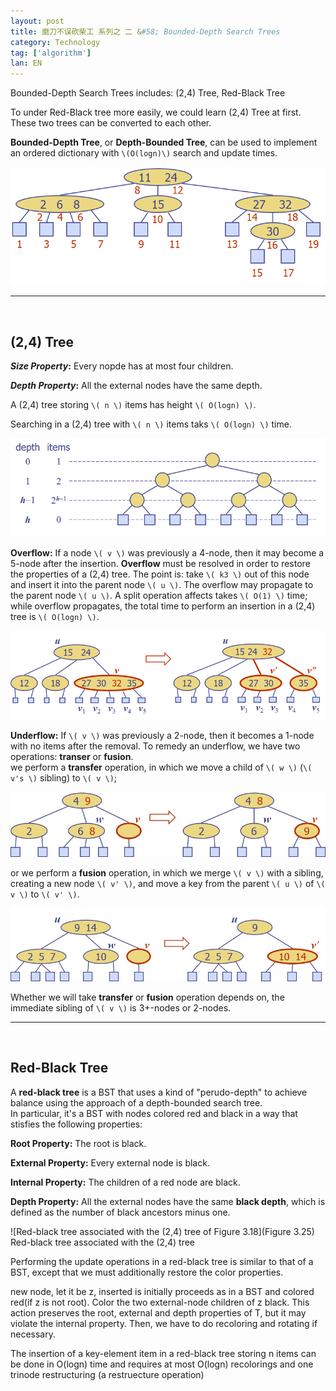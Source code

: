 ```yaml
---
layout: post
title: 磨刀不误砍柴工 系列之 二 &#58; Bounded-Depth Search Trees
category: Technology
tag: ['algorithm']
lan: EN
---
```


Bounded-Depth Search Trees includes: (2,4) Tree, Red-Black Tree

To under Red-Black tree more easily, we could learn (2,4) Tree at first.
These two trees can be converted to each other.

<!--preview-->

__Bounded-Depth Tree__, or __Depth-Bounded Tree__, can be used to implement an ordered dictionary with `\(O(logn)\)` search and update times.

![](/images/algorithm/multi-way_inorder_traversal.png)

---
<br/>

## (2,4) Tree

__<i>Size Property</i>:__ Every nopde has at most four children.

__<i>Depth Property</i>:__ All the external nodes have the same depth.

A (2,4) tree storing `\( n \)` items has height `\( O(logn) \)`.

Searching in a (2,4) tree with `\( n \)` items taks `\( O(logn) \)` time.

![](/images/algorithm/2-4_tree_search.png)

__Overflow:__ If a node `\( v \)` was previously a 4-node, then it may become a 5-node after the insertion. __Overflow__ must be resolved in order to restore the properties of a (2,4) tree. The point is: take `\( k3 \)` out of this node and insert it into the parent node `\( u \)`. The overflow may propagate to the parent node `\( u \)`. A split operation affects takes `\( O(1) \)` time; while overflow propagates, the total time to perform an insertion in a (2,4) tree is `\( O(logn) \)`.

![](/images/algorithm/2-4_tree_overflow.png)

__Underflow:__ If `\( v \)` was previously a 2-node, then it becomes a 1-node with no items after the removal. 
To remedy an underflow, we have two operations: __transer__ or __fusion__.<br/>
we perform a __transfer__ operation, in which we move a child of `\( w \)` (`\( v's \)` sibling) to `\( v \)`; <br/>

![](/images/algorithm/2-4_tree_transfer.jpg)

or we perform a __fusion__ operation, in which we merge `\( v \)` with a sibling, creating a new node `\( v' \)`, and move a key from the parent `\( u \)` of `\( v \)` to `\( v' \)`. <br/>

![](/images/algorithm/2-4_tree_fusion.jpg)

Whether we will take __transfer__ or __fusion__ operation depends on, the immediate sibling of `\( v \)` is 3+-nodes or 2-nodes.

---
<br/>

## Red-Black Tree

A __red-black tree__ is a BST that uses a kind of "perudo-depth" to achieve balance using the approach of a depth-bounded search tree. <br/>
In particular, it's a BST with nodes colored red and black in a way that stisfies the following properties:

__Root Property:__ The root is black.

__External Property:__ Every external node is black.

__Internal Property:__ The children of a red node are black.

__Depth Property:__ All the external nodes have the same __black depth__, which is defined as the number of black ancestors minus one.

![Red-black tree associated with the (2,4) tree of Figure 3.18](Figure 3.25)
<span class="pic">Red-black tree associated with the (2,4) tree</span>

Performing the update operations in a red-black tree is similar to that of a BST, except that we must additionally restore the color properties.

new node, let it be z, inserted is initially proceeds as in a BST and colored red(if z is not root).
Color the two external-node children of z black.
This action preserves the root, external and depth properties of T, but it may violate the internal property.
Then, we have to do recoloring and rotating if necessary.

The insertion of a key-element item in a red-black tree storing n items can be done in O(logn) time and requires at most O(logn) recolorings and one trinode restructuring (a restruecture operation)


